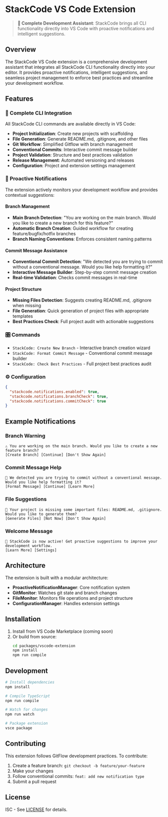 # StackCode VS Code Extension

> **🚀 Complete Development Assistant**: StackCode brings all CLI functionality directly into VS Code with proactive notifications and intelligent suggestions.

## Overview

The StackCode VS Code extension is a comprehensive development assistant that integrates all StackCode CLI functionality directly into your editor. It provides proactive notifications, intelligent suggestions, and seamless project management to enforce best practices and streamline your development workflow.

## Features

### 🔄 Complete CLI Integration

All StackCode CLI commands are available directly in VS Code:

- **Project Initialization**: Create new projects with scaffolding
- **File Generation**: Generate README.md, .gitignore, and other files
- **Git Workflow**: Simplified Gitflow with branch management
- **Conventional Commits**: Interactive commit message builder
- **Project Validation**: Structure and best practices validation
- **Release Management**: Automated versioning and releases
- **Configuration**: Project and extension settings management

### 🔔 Proactive Notifications

The extension actively monitors your development workflow and provides contextual suggestions:

#### Branch Management

- **Main Branch Detection**: "You are working on the main branch. Would you like to create a new branch for this feature?"
- **Automatic Branch Creation**: Guided workflow for creating feature/bugfix/hotfix branches
- **Branch Naming Conventions**: Enforces consistent naming patterns

#### Commit Message Assistance

- **Conventional Commit Detection**: "We detected you are trying to commit without a conventional message. Would you like help formatting it?"
- **Interactive Message Builder**: Step-by-step commit message creation
- **Real-time Validation**: Checks commit messages in real-time

#### Project Structure

- **Missing Files Detection**: Suggests creating README.md, .gitignore when missing
- **File Generation**: Quick generation of project files with appropriate templates
- **Best Practices Check**: Full project audit with actionable suggestions

### 🎛️ Commands

- `StackCode: Create New Branch` - Interactive branch creation wizard
- `StackCode: Format Commit Message` - Conventional commit message builder
- `StackCode: Check Best Practices` - Full project best practices audit

### ⚙️ Configuration

```json
{
  "stackcode.notifications.enabled": true,
  "stackcode.notifications.branchCheck": true,
  "stackcode.notifications.commitCheck": true
}
```

## Example Notifications

### Branch Warning

```
⚠️ You are working on the main branch. Would you like to create a new feature branch?
[Create Branch] [Continue] [Don't Show Again]
```

### Commit Message Help

```
💬 We detected you are trying to commit without a conventional message. Would you like help formatting it?
[Format Message] [Continue] [Learn More]
```

### File Suggestions

```
📁 Your project is missing some important files: README.md, .gitignore. Would you like to generate them?
[Generate Files] [Not Now] [Don't Show Again]
```

### Welcome Message

```
🚀 StackCode is now active! Get proactive suggestions to improve your development workflow.
[Learn More] [Settings]
```

## Architecture

The extension is built with a modular architecture:

- **ProactiveNotificationManager**: Core notification system
- **GitMonitor**: Watches git state and branch changes
- **FileMonitor**: Monitors file operations and project structure
- **ConfigurationManager**: Handles extension settings

## Installation

1. Install from VS Code Marketplace (coming soon)
2. Or build from source:
   ```bash
   cd packages/vscode-extension
   npm install
   npm run compile
   ```

## Development

```bash
# Install dependencies
npm install

# Compile TypeScript
npm run compile

# Watch for changes
npm run watch

# Package extension
vsce package
```

## Contributing

This extension follows GitFlow development practices. To contribute:

1. Create a feature branch: `git checkout -b feature/your-feature`
2. Make your changes
3. Follow conventional commits: `feat: add new notification type`
4. Submit a pull request

## License

ISC - See [LICENSE](../../LICENSE) for details.
